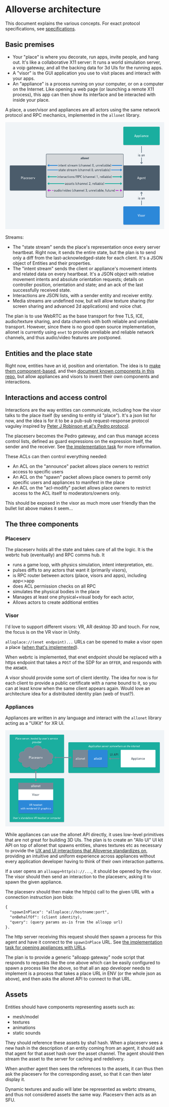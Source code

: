 # Alloverse architecture

This document explains the various concepts. For exact protocol specifications,
see [specifications](../specifications).

## Basic premises

* Your "place" is where you decorate, run apps, invite people, and
  hang out. It's like a collaborative X11 server: It runs a world simulation
  server, a voip gateway, and all the backing data for 3d UIs for
  the running apps.
* A "visor" is the GUI application you use to visit places and interact
  with your apps.
* An "appliance" is a process running on your computer, or on a computer
  on the Internet. Like opening a web page (or launching a remote X11
  process), this app can then show its interface and be interacted with
  inside your place. 


A place, a user/visor and appliances are all actors using the same network
protocol and RPC mechanics, implemented in the `allonet` library.

![allonet](allonet.png)

Streams:

* The "state stream" sends the place's representation once every
  server heartbeat. Right now, it sends the entire state, but the plan is
  to send only a diff from the last-acknowledged-state for each client. It's
  a JSON object of Entities and their properties.
* The "intent stream" sends the client or appliance's movement intents and
  related data on every heartbeat. It's a JSON object with relative movement
  intents and absolute orientation requests; details on controller position,
  orientation and state; and an ack of the last successfully received state.
* Interactions are JSON lists, with a sender entity and receiver entity.
* Media streams are undefined now, but will allow texture sharing (for screen
  sharing and advanced 2d applications) and voice chat.

The plan is to use WebRTC as the base transport for free TLS, ICE,
audio/texture sharing, and data channels with both reliable and unreliable
transport. However, since there is no good open source implementation,
allonet is currently using `enet` to provide unreliable and reliable network
channels, and thus audio/video features are postponed.

## Entities and the place state

Right now, entities have an id, position and orientation. The idea is to 
[make them component-based](https://github.com/alloverse/allonet/issues/4),
and then [document known components in this repo](../specifications), but allow
appliances and visors to invent their own components and interactions.

## Interactions and access control

Interactions are the way entities can communicate, including how the visor
talks to the place itself (by sending to entity id "place").
It's a json list for now, and the idea is for it to be a pub-sub
request-response protocol vaguley inspired by [Peter J Robinson et al's
Pedro protocol](http://www.doc.ic.ac.uk/~klc/pedro.pdf).

The placeserv becomes the Pedro gateway, and can thus manage access control lists,
defined as guard expressions on the expression itself, the sender and the receiver.
See [the implementation task](https://github.com/alloverse/allo-placeserv/issues/2)
for more information.

These ACLs can then control everything needed:

* An ACL on the "announce" packet allows place owners to restrict access to
  specific users
* An ACL on the "spawn" packet allows place owners to permit only specific
  users and appliances to manifest in the place
* An ACL on the "acl-modify" packet allows place owners to restrict access
  to the ACL itself to moderators/owners only.

This should be exposed in the visor as much more user friendly than the
bullet list above makes it seem...

## The three components

### Placeserv

The placeserv holds all the state and takes care of all the logic. It is the webrtc hub (eventually) and RPC comms hub. It

* runs a game loop, with physics simulation, intent interpretation, etc.
* pulses diffs to any actors that want it (primarily visors),
* is RPC router between actors (place, visors and apps), including app<>app
* does ACL permission checks on all RPC
* simulates the physical bodies in the place
* Manages at least one physical+visual body for each actor,
* Allows actors to create additional entities

### Visor

I'd love to support different visors: VR, AR desktop 3D and touch. For now,
the focus is on the VR visor in Unity.

`alloplace://(enet endpoint)...` URLs can be opened to make a visor
open a place ([when that's implemented](https://github.com/alloverse/allovisor/issues/1)).

When webrtc is implemented, that enet endpoint should be replaced with a https
endpoint that takes a `POST` of the SDP for an `OFFER`, and responds with the `ANSWER`.

A visor should provide some sort of client identity. The idea for now is for
each client to provide a public certificate with a name bound to it, so you
can at least know when the same client appears again. Would love an architecture
idea for a distributed identity plan (web of trust?).

### Appliances

Appliances are written in any language and interact with the `allonet` library
acting as a "UIKit" for XR UI.

![alloui](alloui.png)

While appliances can use the allonet API directly, it uses low-level primitives
that are not great for building 3D UIs. The plan is to create an "Allo UI" UI kit
API on top of allonet that spawns entities, shares textures etc as necessary
to provide the [UX and UI interactions that Alloverse standardizes on](../ux),
providing an intuitive and uniform experience across appliances without every
application developer having to think of their own interaction patterns.

If a user opens an `alloapp+http(s)://...`, it should be opened by the visor.
The visor should then send an interaction to the placeserv, asking it to spawn the
given appliance.

The placeserv should then make the http(s) call to the given URL with a
connection instruction json blob:

    { 
      "spawnInPlace": "alloplace://hostname:port",
      "onBehalfOf": (client identity),
      "query": (query params as-is from the alloapp url) 
    }.

The http server receiving this request should then spawn a process for this
agent and have it connect to the `spawnInPlace` URL. See [the implementation
task for opening appliances with 
URLs](https://github.com/alloverse/allo-placeserv/issues/8).

The plan is to provide a generic "alloapp gateway" node script that responds to
requests like the one above which can be easily configured to spawn a process
like the above, so that all an app developer needs to implement is a process that
takes a place URL in ENV (or the whole json as above), and then asks the allonet
API to connect to that URL.

## Assets

Entities should have components representing assets such as:

* mesh/model
* textures
* animations
* static sounds

They should reference these assets by sha1 hash. When a placeserv sees a new
hash in the description of an entity coming from an agent, it should ask that
agent for that asset hash over the asset channel. The agent should then stream
the asset to the server for caching and redelivery.

When another agent then sees the references to the assets, it can thus then
ask the placeserv for the corresponding asset, so that it can then later display
it.

Dynamic textures and audio will later be represented as webrtc streams, and thus
not considered assets the same way. Placeserv then acts as an SFU.
